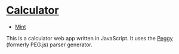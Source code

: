 # [Calculator](https://calcalpha.github.io/)

* [Mint](https://min.togetter.com/eKWLarx#h0_0)

This is a calculator web app written in JavaScript.  It uses the [Peggy](https://github.com/peggyjs/peggy) (formerly PEG.js) parser generator.
